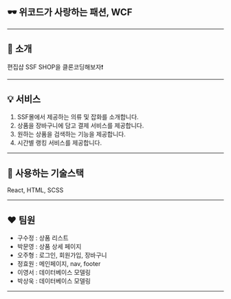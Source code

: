 ## 🕶 위코드가 사랑하는 패션, WCF

---

## 👏 소개

편집샵 SSF SHOP을 클론코딩해보자❗️

---

## 💡 서비스

1. SSF몰에서 제공하는 의류 및 잡화를 소개합니다.
2. 상품을 장바구니에 담고 결제 서비스를 제공합니다.
3. 원하는 상품을 검색하는 기능을 제공합니다.
4. 시간별 랭킹 서비스를 제공합니다.

---

## 🔧 사용하는 기술스택

React, HTML, SCSS

---

## ❤️ 팀원

- 구수정 : 상품 리스트
- 박문영 : 상품 상세 페이지
- 오주형 : 로그인, 회원가입, 장바구니
- 정효원 : 메인페이지, nav, footer
- 이영서 : 데이터베이스 모델링
- 박상욱 : 데이터베이스 모델링

---
